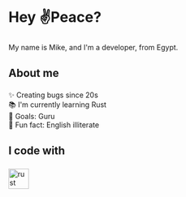 <h1 align="left">Hey ✌️Peace?</h1>

###

<p align="left">My name is Mike, and I'm a developer, from Egypt.</p>

###

<h2 align="left">About me</h2>

###

<p align="left">✨ Creating bugs since 20s<br>📚 I'm currently learning Rust<br>🎯 Goals: Guru<br>🎲 Fun fact: English illiterate</p>

###

<h2 align="left">I code with</h2>

###

<div align="left">
  <img src="https://cdn.jsdelivr.net/gh/devicons/devicon/icons/rust/rust-original.svg" height="40" alt="rust logo"  />
</div>

###
